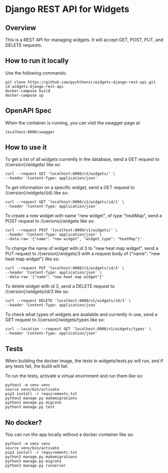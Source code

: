 # Django REST API for Widgets

## Overview

This is a REST API for managing widgets. It will accept GET, POST, PUT,
and DELETE requests. 

## How to run it locally

Use the following commands:

```
git clone https://github.com/pychthonic/widgets-django-rest-api.git
cd widgets-django-rest-api
docker-compose build
docker-compose up
```

## OpenAPI Spec

When the container is running, you can visit the swagger page at 

```
localhost:8000/swagger
```

## How to use it

To get a list of all widgets currently in the database, send a GET
request to /{version}/widgets/ like so:

```
curl --request GET 'localhost:8000/v1/widgets/' \
--header 'Content-Type: application/json'
```

To get information on a specific widget, send a GET request to
/{version}/widgets/{id} like so:

```
curl --request GET 'localhost:8000/v1/widgets/id/1' \
--header 'Content-Type: application/json'
```

To create a new widget with name "new widget", of type "heatMap", send
a POST request to /{verions}/widgets like so:

```
curl --request POST 'localhost:8000/v1/widgets/' \
--header 'Content-Type: application/json' \
--data-raw '{"name": "new widget", "widget_type": "heatMap"}'
```

To change the name of widget with id 3 to "new heat map widget", send a 
PUT request to /{version}/widgets/3 with a request body of
{"name": "new heat map widget"} like so:

```
curl --request PUT 'localhost:8000/v1/widgets/id/3' \
--header 'Content-Type: application/json' \
--data-raw '{"name": "new heat map widget"}'
```

To delete widget with id 3, send a DELETE request to
/{version}/widgets/id/3 like so:

```
curl --request DELETE 'localhost:8000/v1/widgets/id/3' \
--header 'Content-Type: application/json'
```

To check what types of widgets are available and currently in use,
send a GET request to /{version}/widgets/types like so:

```
curl --location --request GET 'localhost:8000/v1/widgets/types' \
--header 'Content-Type: application/json'
```

## Tests

When building the docker image, the tests in widgets/tests.py will run,
and if any tests fail, the build will fail.

To run the tests, activate a virtual envirnment and run them like so:

```
python3 -m venv venv
source venv/bin/activate
pip3 install -r requirements.txt
python3 manage.py makemigrations
python3 manage.py migrate
python3 manage.py test
```

## No docker?

You can run the app locally without a docker container like so:

```
python3 -m venv venv
source venv/bin/activate
pip3 install -r requirements.txt
python3 manage.py makemigrations
python3 manage.py migrate
python3 manage.py runserver
```